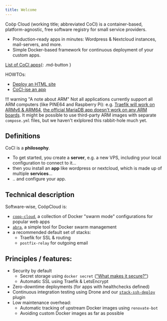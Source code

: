 ```yaml
---
title: Welcome
---
```


Coöp Cloud (working title; abbreviated CoCl) is a container-based, platform-agnostic, free software registry for small service providers.

 - Production-ready apps in minutes: Wordpress & Nextcloud instances,
   mail-servers, and more.
 - Simple Docker-based framework for continuous deployment of your custom apps.

[List of CoCl apps](https://codimd.autonomic.zone/s/HyNtOhwrv){: .md-button }

HOWTOs:

 - [Deploy an HTML site](howto/html-website.md)
 - [CoCl-ise an app](howto/convert-app.md)

!!! warning "A note about ARM"
    Not all applications currently support all ARM computers (like PINE64 and
    Raspberry Pi): e.g. [Traefik will work on ARMv6 & ARM64][traefik], [the
    official MariaDB app doesn't work on any ARM boards][mariadb]. It might be possible
    to use third-party ARM images with separate `compose.yml` files, but we
    haven't exlplored this rabbit-hole much yet.

## Definitions

CoCl is a **philosophy**.

 - To get started, you create a **server**, e.g. a new VPS, including
   your local configuration to connect to it...
 - then you install an **app** like wordpress or nextcloud, which is made up of multiple **services**...
 - .. and configure your app.

## Technical description

Software-wise, CoöpCloud is:

 - [`coop-cloud`](https://git.autonomic.zone/coop-cloud/), a collection of Docker "swarm mode" configurations for popular web apps
 - [`abra`](https://git.autonomic.zone/autonomic-cooperative/abra), a simple tool for Docker swarm management
 - a recommended default set of stacks:
    - Traefik for SSL & routing
    - `postfix-relay` for outgoing email

## Principles / features:

 - Security by default
     - Secret storage using `docker secret` (["What makes it secure?"](https://github.com/BretFisher/ama/issues/86))
     - Automatic SSL using Traefik & LetsEncrypt
 - Zero-downtime deployments (for apps with healthchecks defined)
 - Continuous integration testing using Drone and our [`stack-ssh-deploy`](https://git.autonomic.zone/coop-cloud/stack-ssh-deploy) plugin
 - Low maintenance overhead:
     - Automatic tracking of upstream Docker images using `renovate-bot`
     - Avoiding custom Docker images as far as possible

[traefik]: https://hub.docker.com/_/traefik?tab=tags
[mariadb]: https://hub.docker.com/_/mariadb?tab=tags

